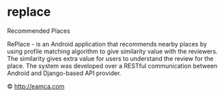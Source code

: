 replace
=======

Recommended Places

RePlace - is an Android application that recommends nearby places by using profile matching algorithm to give similarity value with the reviewers. The similarity gives extra value for users to understand the review for the place. The system was developed over a RESTful communication between Android and Django-based API provider.

&copy; http://eamca.com
